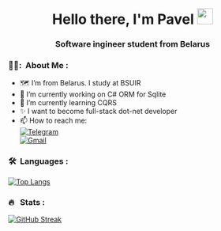 <h1 align="center">
  Hello there, I'm Pavel <img src="https://github.com/blackcater/blackcater/raw/main/images/Hi.gif" height="32"/>
</h1>

<h3 align="center">Software ingineer student from Belarus </h3>


### 👨‍💻: &nbsp;About Me :

- 🗺️ I’m from Belarus. I study at BSUIR
- 🔭 I’m currently working on C# ORM for Sqlite
- 🌱 I’m currently learning CQRS
- ✨ I want to become full-stack dot-net developer
- 📫 How to reach me: \
    [![Telegram](https://img.shields.io/badge/Telegram-2CA5E0?style=flat&logo=telegram&logoColor=white)](https://t.me/PavelAbram0vich) \
    <a href="mailto:apn20040510@gmail.com"> <!--when using markdown syntax it is not possible to use mailto in <a></a> tag-->
        <img src="https://camo.githubusercontent.com/7e309a69e7ba420e841844b03cf3cb6beec3915d10a51fac6463cfaf230a7e8c/68747470733a2f2f696d672e736869656c64732e696f2f62616467652f476d61696c2d4431343833363f7374796c653d666c6174266c6f676f3d676d61696c266c6f676f436f6c6f723d7768697465" alt="Gmail" data-canonical-src="https://img.shields.io/badge/Gmail-D14836?style=flat&amp;logo=gmail&amp;logoColor=white" style="max-width: 100%;"> 
    </a> 

### 🛠 &nbsp;Languages :
[![Top Langs](https://github-readme-stats.vercel.app/api/top-langs/?username=Pavelabramovich&layout=compact)](https://github.com/anuraghazra/github-readme-stats)

### 🔥 &nbsp; Stats :
<a href="https://git.io/streak-stats">
    <img src="https://github-readme-streak-stats.herokuapp.com?user=Pavelabramovich&theme=transparent&border_radius=5&date_format=j%20M%5B%20Y%5D" alt="GitHub Streak" />
</a>





